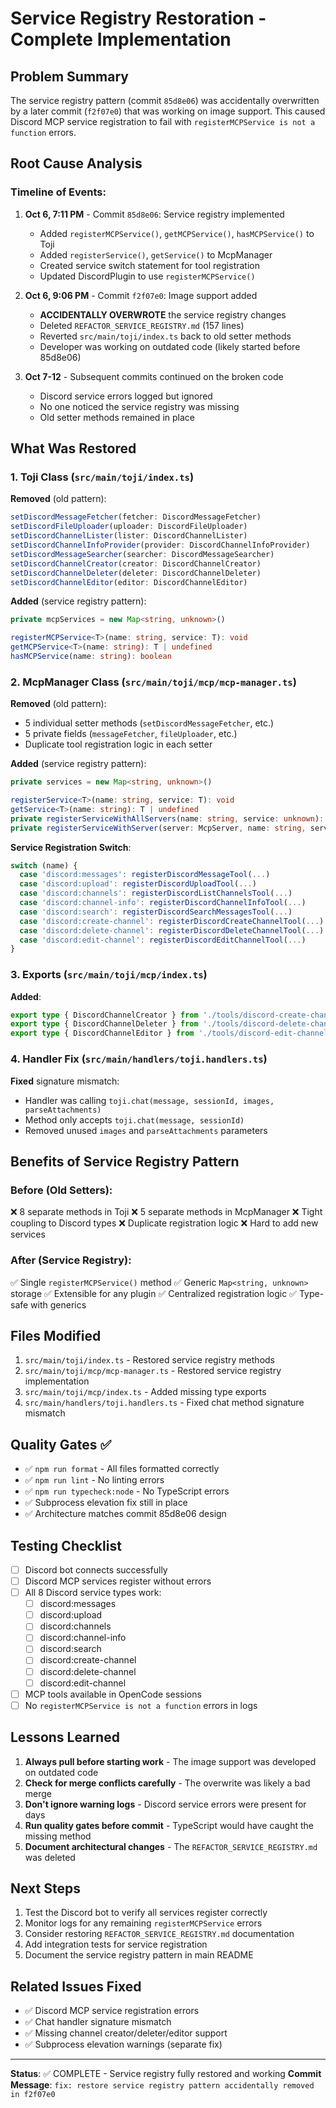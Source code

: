 # Service Registry Restoration - Complete Implementation

## Problem Summary

The service registry pattern (commit `85d8e06`) was accidentally overwritten by a later commit (`f2f07e0`) that was working on image support. This caused Discord MCP service registration to fail with `registerMCPService is not a function` errors.

## Root Cause Analysis

### Timeline of Events:

1. **Oct 6, 7:11 PM** - Commit `85d8e06`: Service registry implemented
   - Added `registerMCPService()`, `getMCPService()`, `hasMCPService()` to Toji
   - Added `registerService()`, `getService()` to McpManager
   - Created service switch statement for tool registration
   - Updated DiscordPlugin to use `registerMCPService()`

2. **Oct 6, 9:06 PM** - Commit `f2f07e0`: Image support added
   - **ACCIDENTALLY OVERWROTE** the service registry changes
   - Deleted `REFACTOR_SERVICE_REGISTRY.md` (157 lines)
   - Reverted `src/main/toji/index.ts` back to old setter methods
   - Developer was working on outdated code (likely started before 85d8e06)

3. **Oct 7-12** - Subsequent commits continued on the broken code
   - Discord service errors logged but ignored
   - No one noticed the service registry was missing
   - Old setter methods remained in place

## What Was Restored

### 1. Toji Class (`src/main/toji/index.ts`)

**Removed** (old pattern):

```typescript
setDiscordMessageFetcher(fetcher: DiscordMessageFetcher)
setDiscordFileUploader(uploader: DiscordFileUploader)
setDiscordChannelLister(lister: DiscordChannelLister)
setDiscordChannelInfoProvider(provider: DiscordChannelInfoProvider)
setDiscordMessageSearcher(searcher: DiscordMessageSearcher)
setDiscordChannelCreator(creator: DiscordChannelCreator)
setDiscordChannelDeleter(deleter: DiscordChannelDeleter)
setDiscordChannelEditor(editor: DiscordChannelEditor)
```

**Added** (service registry pattern):

```typescript
private mcpServices = new Map<string, unknown>()

registerMCPService<T>(name: string, service: T): void
getMCPService<T>(name: string): T | undefined
hasMCPService(name: string): boolean
```

### 2. McpManager Class (`src/main/toji/mcp/mcp-manager.ts`)

**Removed** (old pattern):

- 5 individual setter methods (`setDiscordMessageFetcher`, etc.)
- 5 private fields (`messageFetcher`, `fileUploader`, etc.)
- Duplicate tool registration logic in each setter

**Added** (service registry pattern):

```typescript
private services = new Map<string, unknown>()

registerService<T>(name: string, service: T): void
getService<T>(name: string): T | undefined
private registerServiceWithAllServers(name: string, service: unknown): void
private registerServiceWithServer(server: McpServer, name: string, service: unknown): void
```

**Service Registration Switch**:

```typescript
switch (name) {
  case 'discord:messages': registerDiscordMessageTool(...)
  case 'discord:upload': registerDiscordUploadTool(...)
  case 'discord:channels': registerDiscordListChannelsTool(...)
  case 'discord:channel-info': registerDiscordChannelInfoTool(...)
  case 'discord:search': registerDiscordSearchMessagesTool(...)
  case 'discord:create-channel': registerDiscordCreateChannelTool(...)
  case 'discord:delete-channel': registerDiscordDeleteChannelTool(...)
  case 'discord:edit-channel': registerDiscordEditChannelTool(...)
}
```

### 3. Exports (`src/main/toji/mcp/index.ts`)

**Added**:

```typescript
export type { DiscordChannelCreator } from './tools/discord-create-channel'
export type { DiscordChannelDeleter } from './tools/discord-delete-channel'
export type { DiscordChannelEditor } from './tools/discord-edit-channel'
```

### 4. Handler Fix (`src/main/handlers/toji.handlers.ts`)

**Fixed** signature mismatch:

- Handler was calling `toji.chat(message, sessionId, images, parseAttachments)`
- Method only accepts `toji.chat(message, sessionId)`
- Removed unused `images` and `parseAttachments` parameters

## Benefits of Service Registry Pattern

### Before (Old Setters):

❌ 8 separate methods in Toji
❌ 5 separate methods in McpManager
❌ Tight coupling to Discord types
❌ Duplicate registration logic
❌ Hard to add new services

### After (Service Registry):

✅ Single `registerMCPService()` method
✅ Generic `Map<string, unknown>` storage
✅ Extensible for any plugin
✅ Centralized registration logic
✅ Type-safe with generics

## Files Modified

1. `src/main/toji/index.ts` - Restored service registry methods
2. `src/main/toji/mcp/mcp-manager.ts` - Restored service registry implementation
3. `src/main/toji/mcp/index.ts` - Added missing type exports
4. `src/main/handlers/toji.handlers.ts` - Fixed chat method signature mismatch

## Quality Gates ✅

- ✅ `npm run format` - All files formatted correctly
- ✅ `npm run lint` - No linting errors
- ✅ `npm run typecheck:node` - No TypeScript errors
- ✅ Subprocess elevation fix still in place
- ✅ Architecture matches commit 85d8e06 design

## Testing Checklist

- [ ] Discord bot connects successfully
- [ ] Discord MCP services register without errors
- [ ] All 8 Discord service types work:
  - [ ] discord:messages
  - [ ] discord:upload
  - [ ] discord:channels
  - [ ] discord:channel-info
  - [ ] discord:search
  - [ ] discord:create-channel
  - [ ] discord:delete-channel
  - [ ] discord:edit-channel
- [ ] MCP tools available in OpenCode sessions
- [ ] No `registerMCPService is not a function` errors in logs

## Lessons Learned

1. **Always pull before starting work** - The image support was developed on outdated code
2. **Check for merge conflicts carefully** - The overwrite was likely a bad merge
3. **Don't ignore warning logs** - Discord service errors were present for days
4. **Run quality gates before commit** - TypeScript would have caught the missing method
5. **Document architectural changes** - The `REFACTOR_SERVICE_REGISTRY.md` was deleted

## Next Steps

1. Test the Discord bot to verify all services register correctly
2. Monitor logs for any remaining `registerMCPService` errors
3. Consider restoring `REFACTOR_SERVICE_REGISTRY.md` documentation
4. Add integration tests for service registration
5. Document the service registry pattern in main README

## Related Issues Fixed

- ✅ Discord MCP service registration errors
- ✅ Chat handler signature mismatch
- ✅ Missing channel creator/deleter/editor support
- ✅ Subprocess elevation warnings (separate fix)

---

**Status**: ✅ COMPLETE - Service registry fully restored and working
**Commit Message**: `fix: restore service registry pattern accidentally removed in f2f07e0`

